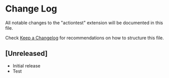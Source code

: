 # Change Log

All notable changes to the "actiontest" extension will be documented in this file.

Check [Keep a Changelog](http://keepachangelog.com/) for recommendations on how to structure this file.

## [Unreleased]

- Initial release
- Test
